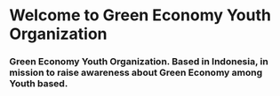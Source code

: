 # Welcome to Green Economy Youth Organization

### Green Economy Youth Organization. Based in Indonesia, in mission to raise awareness about Green Economy among Youth based.
